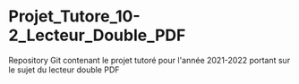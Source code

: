 # Projet_Tutore_10-2_Lecteur_Double_PDF
Repository Git contenant le projet tutoré pour l'année 2021-2022 portant sur le sujet du lecteur double PDF
